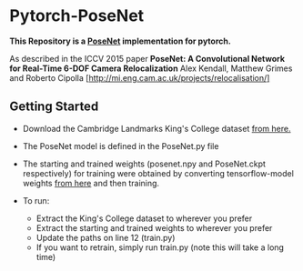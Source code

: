 # Pytorch-PoseNet

**This Repository is a [PoseNet](http://mi.eng.cam.ac.uk/projects/relocalisation/) implementation for pytorch.**

As described in the ICCV 2015 paper **PoseNet: A Convolutional Network for Real-Time 6-DOF Camera Relocalization** Alex Kendall, Matthew Grimes and Roberto Cipolla [http://mi.eng.cam.ac.uk/projects/relocalisation/]

## Getting Started

 * Download the Cambridge Landmarks King's College dataset [from here.](https://www.repository.cam.ac.uk/handle/1810/251342)

 * The PoseNet model is defined in the PoseNet.py file

 * The starting and trained weights (posenet.npy and PoseNet.ckpt respectively) for training were obtained by converting tensorflow-model weights [from here](https://drive.google.com/file/d/0B5DVPd_zGgc8ZmJ0VmNiTXBGUkU/view?usp=sharing) and then training.

 * To run:
   * Extract the King's College dataset to wherever you prefer
   * Extract the starting and trained weights to wherever you prefer
   * Update the paths on line 12 (train.py)
   * If you want to retrain, simply run train.py (note this will take a long time)
